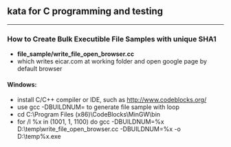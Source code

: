 ## kata for C programming and testing ##
-----
### How to Create Bulk Executible File Samples with unique SHA1 ###
- **file_sample/write_file_open_browser.cc**
- which writes eicar.com at working folder and open google page by default browser

#### Windows: ####
+ install C/C++ compiler or IDE, such as http://www.codeblocks.org/
+ use gcc -DBUILDNUM= to generate file sample with loop
 + cd C:\Program Files (x86)\CodeBlocks\MinGW\bin
 + for /l %x in (1001, 1, 1100) do gcc -DBUILDNUM=%x D:\temp\write_file_open_browser.cc -DBUILDNUM=%x -o D:\temp\%x.exe
